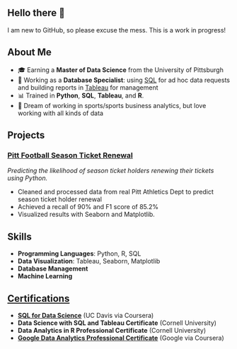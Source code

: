 ## Hello there 👋

I am new to GitHub, so please excuse the mess. This is a work in progress!

## About Me

- 🎓 Earning a **Master of Data Science** from the University of Pittsburgh
- 💼 Working as a **Database Specialist**: using [SQL](https://github.com/TravisRogan/SQL) for ad hoc data requests and building reports in [Tableau](https://public.tableau.com/app/profile/travis.rogan/vizzes) for management
- 📊 Trained in **Python**, **SQL**, **Tableau**, and **R**.
- 🏈 Dream of working in sports/sports business analytics, but love working with all kinds of data

## Projects

### [Pitt Football Season Ticket Renewal](https://github.com/TravisRogan/pitt_athletics)
*Predicting the likelihood of season ticket holders renewing their tickets using Python.*

- Cleaned and processed data from real Pitt Athletics Dept to predict season ticket holder renewal
- Achieved a recall of 90% and F1 score of 85.2%
- Visualized results with Seaborn and Matplotlib.

## Skills
- **Programming Languages**: Python, R, SQL
- **Data Visualization**: Tableau, Seaborn, Matplotlib
- **Database Management**
- **Machine Learning**

## [Certifications](https://www.linkedin.com/in/travisrogan)
- **[SQL for Data Science]([https://www.coursera.org/account/accomplishments/certificate/WMC6BJ3AN7KA](https://coursera.org/share/bc0188ab3f00b05748b286ad6d76a7e6))** (UC Davis via Coursera)
- **Data Science with SQL and Tableau Certificate** (Cornell University)
- **Data Analytics in R Professional Certificate** (Cornell University)
- **[Google Data Analytics Professional Certificate](https://coursera.org/share/4fecb45b99eacdfcad2c6a2f08809efb)** (Google via Coursera)


<!--
**TravisRogan/TravisRogan** is a ✨ _special_ ✨ repository because its `README.md` (this file) appears on your GitHub profile.

Here are some ideas to get you started:

- 🔭 I’m currently working on ...
- 🌱 I’m currently learning ...
- 👯 I’m looking to collaborate on ...
- 🤔 I’m looking for help with ...
- 💬 Ask me about ...
- 📫 How to reach me: ...
- 😄 Pronouns: ...
- ⚡ Fun fact: ...
-->
